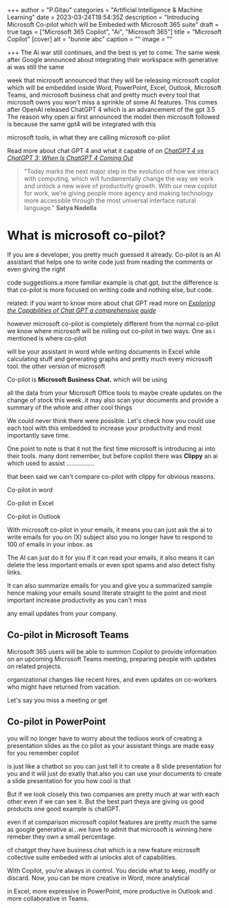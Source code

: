+++
author = "P.Gitau"
categories = "Artificial Intelligence & Machine Learning"
date = 2023-03-24T18:54:35Z
description = "Introducing Microsoft Co-pilot which will be Embeded with Microsoft 365 suite"
draft = true
tags = ["Microsoft 365 Copilot", "Ai", "Microsoft 365"]
title = "Microsoft Copilot"
[cover]
alt = "bunnie abc"
caption = ""
image = ""

+++
The Ai war still continues, and the best is yet to come. The same week after Google announced about integrating their workspace with generative ai was still the same

week that microsoft announced that they will be releasing microsoft copilot which will be embedded inside  Word, PowerPoint, Excel, Outlook, Microsoft Teams, and microsoft business chat and pretty much every tool that microsoft owns you won't miss a sprinkle of some AI features. This comes after OpenAI released ChatGPT 4 which is an advancement of the gpt 3.5 The reason why open ai first announced the model then microsoft followed is because the same gpt4 will be integrated with this

microsoft tools, in what they are calling microsoft co-pilot

Read more about chat GPT 4 and what it capable of on [_ChatGPT 4 vs ChatGPT 3: When Is ChatGPT 4 Coming Out_](https://www.blog.bunnieabc.com/posts/chatgpt-4-vs-chatgpt-3-when-is-chatgpt-4-coming-out/)

> “Today marks the next major step in the evolution of how we interact with computing, which will fundamentally change the way we work and unlock a new wave of productivity growth. With our new copilot for work, we’re giving people more agency and making technology more accessible through the most universal interface natural language.” **Satya Nadella**

# What is microsoft co-pilot?

If you are a developer, you pretty much guessed it already. Co-pilot is an AI assistant that helps one to write code just from reading the comments or even giving the right

code suggestions.a more familiar example is chat gpt, but the difference is that co-pilot is more focused on writing code and nothing else, but code.

related: if you want to know more about chat GPT read more on [_Exploring the Capabilities of Chat GPT a comprehensive guide_](https://www.blog.bunnieabc.com/posts/what-is-chat-gpt-and-why-you-need-it/)

however microsoft co-pilot is completely different from the normal co-pilot we know where microsoft will be rolling out co-pilot in two ways. One as i mentioned is where co-pilot

will be your assistant in word while writing documents in Excel while calculating stuff and generating graphs and pretty much every microsoft tool. the other version of microsoft

Co-pilot is **Microsoft Business Chat.** which will be using

all the data from your Microsoft Office tools to maybe create updates on the change of stock this week..it may also scan your documents and provide a summary of the whole and other cool things

We could never think there were possible. Let's check how you could use each tool with this embedded to increase your productivity and most importantly save time.

One point to note is that it not the first time microsoft is introducing ai into their tools. many dont remember, but before copilot there was **Clippy** an ai which used to assist ................

that been said we can't compare co-pilot with clippy for obvious reasons.

Co-pilot in word

Co-pilot in Excel

Co-pilot in Outlook

With microsoft co-pilot in your emails, it means you can just ask the ai to write emails for you on (X) subject also you no longer have to respond to 100 of emails in your inbox. as

The AI can just do it for you if it can read your emails, it also means it can delete the less important emails or even spot spams and also detect fishy links.

It can also summarize emails for you and give you a summarized sample hence making your emails sound literate straight to the point and most important increase productivity as you can't miss

any email updates from your company.

## **Co-pilot in Microsoft Teams**

Microsoft 365 users will be able to summon Copilot to provide information on an upcoming Microsoft Teams meeting, preparing people with updates on related projects.

organizational changes like recent hires, and even updates on co-workers who might have returned from vacation.

Let's say you miss a meeting or get

## Co-pilot in PowerPoint

you will no longer have to worry about the tediuos work of creating a presentation slides as the co pilot as your assistant things are made easy for you remember copilot

is just like a chatbot so you can just tell it to create a 8 slide presentation for you and it will just do exatly that.also you can use your documents to create a slide presentation for you how cool is that

But if we look closely this two companies are pretty much at war with each other even if we can see it. But the best part theya are giving us good products one good example is chatGPT.

even if at comparison microsoft copilot features are pretty much the same as google generative ai...we have to admit that microsoft is winning here remeber they own a small percentage.

of chatgpt they have business chat which is a new feature microsoft collective suite embeded with ai unlocks alot of capabilities.

With Copilot, you’re always in control. You decide what to keep, modify or discard. Now, you can be more creative in Word, more analytical

in Excel, more expressive in PowerPoint, more productive in Outlook and more collaborative in Teams.